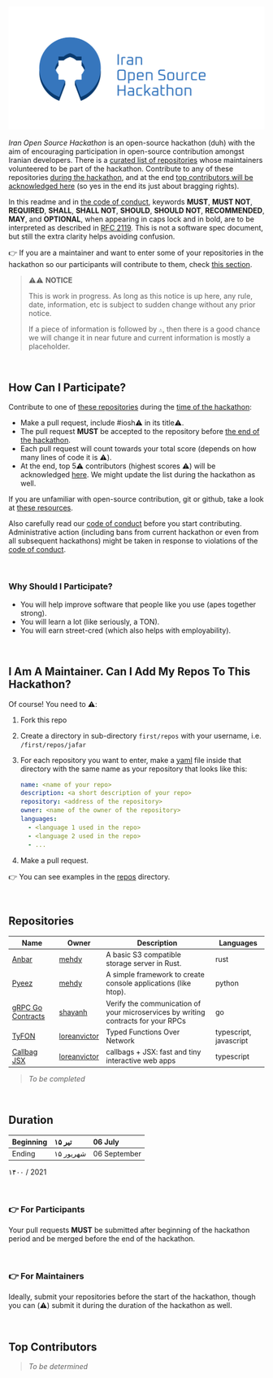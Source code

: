 ![logo](/logo/svg/logo-type-dark.svg)

_Iran Open Source Hackathon_ is an open-source hackathon (duh) with the aim of encouraging participation in open-source contribution amongst Iranian developers.
There is a [curated list of repositories][REPOS] whose maintainers volunteered to be part of the hackathon. Contribute to any of these repositories [during the hackathon][DURATION], and at the end [top contributors will be acknowledged here][TOP-CONTS] (so yes in the end its just about bragging rights).

In this readme and in [the code of conduct][COC], keywords **MUST**, **MUST NOT**, **REQUIRED**, **SHALL**, **SHALL NOT**, **SHOULD**, **SHOULD NOT**, **RECOMMENDED**, **MAY**, and **OPTIONAL**, when appearing in caps lock and in bold, are to be interpreted as described in [RFC 2119](https://tools.ietf.org/html/rfc2119). This is not a software spec document, but still the extra clarity helps avoiding confusion.

👉 If you are a maintainer and want to enter some of your repositories in the hackathon so our participants will contribute to them, check [this section][MAINTS].

> ⚠️⚠️ **NOTICE**
>
> This is work in progress. As long as this notice is up here, any rule, date, information, etc is subject to sudden change without
> any prior notice.
>
> If a piece of information is followed by `⚠️`, then there is a good chance we will change it in near future and current
> information is mostly a placeholder.

<br>

## How Can I Participate?

Contribute to one of [these repositories][REPOS] during the [time of the hackathon][DURATION]:

- Make a pull request, include #iosh⚠️ in its title⚠️.
- The pull request **MUST** be accepted to the repository before [the end of the hackathon][DURATION].
- Each pull request will count towards your total score (depends on how many lines of code it is ⚠️).
- At the end, top 5⚠️ contributors (highest scores ⚠️) will be acknowledged [here][TOP-CONTS]. We might update the list during the hackathon as well.

If you are unfamiliar with open-source contribution, git or github, take a look at [these resources][TUTS].

Also carefully read our [code of conduct][COC] before you start contributing. Administrative action (including bans from current hackathon
or even from all subsequent hackathons) might be taken in response to violations of the [code of conduct][COC].

<br>

### Why Should I Participate?

- You will help improve software that people like you use (apes together strong).
- You will learn a lot (like seriously, a TON).
- You will earn street-cred (which also helps with employability).

<br>

## I Am A Maintainer. Can I Add My Repos To This Hackathon?

Of course! You need to ⚠️:

1. Fork this repo
1. Create a directory in sub-directory `first/repos` with your username, i.e. `/first/repos/jafar`
1. For each repository you want to enter, make a [yaml](https://yaml.org) file inside that directory with the same name as your repository that looks like this:

   ```yaml
   name: <name of your repo>
   description: <a short description of your repo>
   repository: <address of the repository>
   owner: <name of the owner of the repository>
   languages:
     - <language 1 used in the repo>
     - <language 2 used in the repo>
     - ...
   ```

1. Make a pull request.

👉 You can see examples in the [repos](/first/repos) directory.

<br>

## Repositories

| Name | Owner | Description | Languages |
| --- | --- | --- | --- |
| [Anbar](https://github.com/mehdy/Anbar) | [mehdy](https://github.com/mehdy) | A basic S3 compatible storage server in Rust. | rust| --- | --- | --- | --- |
| [Pyeez](https://github.com/mehdy/pyeez) | [mehdy](https://github.com/mehdy) | A simple framework to create console applications (like htop). | python| --- | --- | --- | --- |
| [gRPC Go Contracts](https://github.com/shayanh/grpc-go-contracts) | [shayanh](https://github.com/shayanh) | Verify the communication of your microservices by writing contracts for your RPCs | go| --- | --- | --- | --- |
| [TyFON](https://github.com/loreanvictor/tyfon) | [loreanvictor](https://github.com/loreanvictor) | Typed Functions Over Network | typescript, javascript| --- | --- | --- | --- |
| [Callbag JSX](https://github.com/loreanvictor/callbag-jsx) | [loreanvictor](https://github.com/loreanvictor) | callbags + JSX: fast and tiny interactive web apps | typescript

> _To be completed_

<br>

## Duration

Beginning | تیر ۱۵        | 06 July
----------|:-------------------|:-------------------
Ending    | شهریور ۱۵  | 06 September 

۱۴۰۰ / 2021

<br>

### 👉 For Participants

Your pull requests **MUST** be submitted after beginning of the hackathon period and be merged before the end of the hackathon.

<br>

### 👉 For Maintainers

Ideally, submit your repositories before the start of the hackathon, though you can (⚠️) submit it during the duration of the hackathon as well.

<br>

## Top Contributors

> _To be determined_

<br>

[COC]: /CODE_OF_CONDUCT.md
[TUTS]: /TUTORIALS.md
[REPOS]: #repositories
[DURATION]: #duration
[TOP-CONTS]: #top-contributors
[MAINTS]: #i-am-a-maintainer-can-i-add-my-repos-to-this-hackathon
